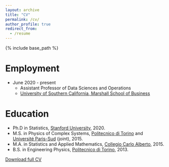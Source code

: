 ```yaml
---
layout: archive
title: "CV"
permalink: /cv/
author_profile: true
redirect_from:
  - /resume
---
```


{% include base_path %}

Employment
======
* June 2020 - present
  * Assistant Professor of Data Sciences and Operations
  * [University of Southern California, Marshall School of Business](https://www.marshall.usc.edu/departments/data-sciences-and-operations)

Education
======
* Ph.D in Statistics, [Stanford University](https://statistics.stanford.edu/), 2020.
* M.S. in Physics of Complex Systems, [Politecnico di Torino](https://www.polito.it/index.php?lang=en) and [Université Paris-Sud](https://www.universite-paris-saclay.fr/en) (joint), 2015.
* M.A. in Statistics and Applied Mathematics, [Collegio Carlo Alberto](https://www.carloalberto.org/), 2015.
* B.S. in Engineering Physics, [Politecnico di Torino](https://www.polito.it/index.php?lang=en), 2013.

[Download full CV](http://msesia.github.io/files/cv_matteo_sesia.pdf)
